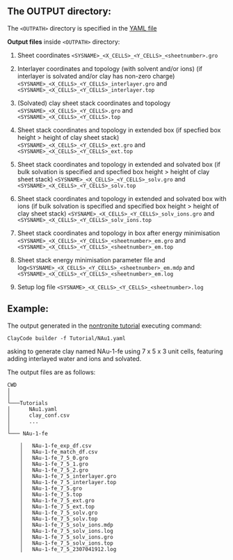 
## The OUTPUT directory:

The `<OUTPATH>` directory is specified in the [YAML file](YAML.md)


**Output files** inside `<OUTPATH>` directory:

1. Sheet coordinates `<SYSNAME>_<X_CELLS>_<Y_CELLS>_<sheetnumber>.gro`

2. Interlayer coordinates and topology (with solvent and/or ions) (if interlayer is solvated and/or clay has non-zero charge) `<SYSNAME>_<X_CELLS>_<Y_CELLS>_interlayer.gro` and `<SYSNAME>_<X_CELLS>_<Y_CELLS>_interlayer.top`

3. (Solvated) clay sheet stack coordinates and topology `<SYSNAME>_<X_CELLS>_<Y_CELLS>.gro` and `<SYSNAME>_<X_CELLS>_<Y_CELLS>.top`

4. Sheet stack coordinates and topology in extended box (if specfied box height > height of clay sheet stack) `<SYSNAME>_<X_CELLS>_<Y_CELLS>_ext.gro` and `<SYSNAME>_<X_CELLS>_<Y_CELLS>_ext.top`

5. Sheet stack coordinates and topology in extended and solvated box (if bulk solvation is specified and specfied box height > height of clay sheet stack) `<SYSNAME>_<X_CELLS>_<Y_CELLS>_solv.gro` and `<SYSNAME>_<X_CELLS>_<Y_CELLS>_solv.top`

6. Sheet stack coordinates and topology in extended and solvated box with ions (if bulk solvation is specified and specified box height > height of clay sheet stack) `<SYSNAME>_<X_CELLS>_<Y_CELLS>_solv_ions.gro` and `<SYSNAME>_<X_CELLS>_<Y_CELLS>_solv_ions.top`

7. Sheet stack coordinates and topology in box after energy minimisation `<SYSNAME>_<X_CELLS>_<Y_CELLS>_<sheetnumber>_em.gro` and `<SYSNAME>_<X_CELLS>_<Y_CELLS>_<sheetnumber>_em.top`

8. Sheet stack energy minimisation parameter file and log`<SYSNAME>_<X_CELLS>_<Y_CELLS>_<sheetnumber>_em.mdp` and `<SYSNAME>_<X_CELLS>_<Y_CELLS>_<sheetnumber>_em.log`

9. Setup log file `<SYSNAME>_<X_CELLS>_<Y_CELLS>_<sheetnumber>.log`


## Example:

The output generated in the [nontronite tutorial](nont.md) executing command:
```shell
ClayCode builder -f Tutorial/NAu1.yaml
```
asking to generate clay named NAu-1-fe using 7 x 5 x 3 unit cells, featuring adding interlayed water and ions and solvated.

The output files are as follows:
```
CWD
│   
│ 
└───Tutorials
│      NAu1.yaml
│      clay_conf.csv
│      ...
│   
└─── NAu-1-fe

	│   NAu-1-fe_exp_df.csv
	│   NAu-1-fe_match_df.csv
	│   NAu-1-fe_7_5_0.gro
	│   NAu-1-fe_7_5_1.gro
	│   NAu-1-fe_7_5_2.gro
	│   NAu-1-fe_7_5_interlayer.gro
	│   NAu-1-fe_7_5_interlayer.top
	│   NAu-1-fe_7_5.gro
	│   NAu-1-fe_7_5.top
	│   NAu-1-fe_7_5_ext.gro
	│   NAu-1-fe_7_5_ext.top
	│   NAu-1-fe_7_5_solv.gro
	│   NAu-1-fe_7_5_solv.top
	│   NAu-1-fe_7_5_solv_ions.mdp
	│   NAu-1-fe_7_5_solv_ions.log
	│   NAu-1-fe_7_5_solv_ions.gro
	│   NAu-1-fe_7_5_solv_ions.top
	│   NAu-1-fe_7_5_2307041912.log
```







